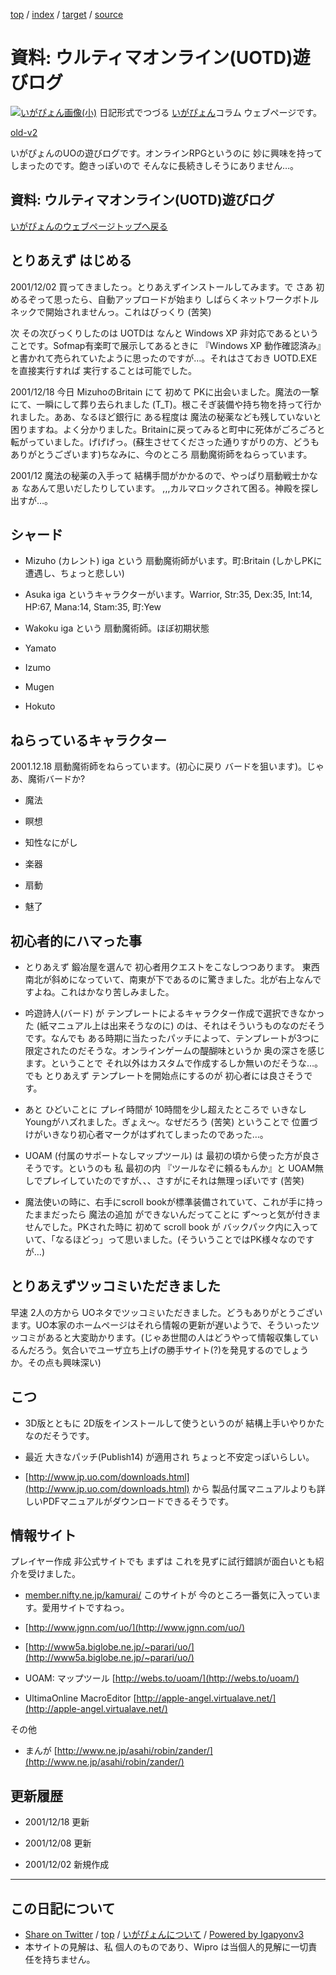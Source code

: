 [top](../index.html) / [index](index.html) / [target](https://igapyon.github.io/diary/memo/memogameuo.html) / [source](https://github.com/igapyon/diary/blob/master/memo/memogameuo.src.md) 

資料: ウルティマオンライン(UOTD)遊びログ
=====================================================================================================
[![いがぴょん画像(小)](https://igapyon.github.io/diary/images/iga200306s.jpg "いがぴょん")](https://igapyon.github.io/diary/memo/memoigapyon.html) 日記形式でつづる [いがぴょん](https://igapyon.github.io/diary/memo/memoigapyon.html)コラム ウェブページです。

[old-v2](memogameuo-orig.html)

いがぴょんのUOの遊びログです。オンラインRPGというのに 妙に興味を持ってしまったのです。飽きっぽいので そんなに長続きしそうにありません…。

## 資料: ウルティマオンライン(UOTD)遊びログ

[いがぴょんのウェブページトップへ戻る](../../index.html)

## とりあえず はじめる

2001/12/02 買ってきましたっ。とりあえずインストールしてみます。で さあ 初めるぞって思ったら、自動アップロードが始まり しばらくネットワークボトルネックで開始されませんっ。これはびっくり
(苦笑)

次 その次びっくりしたのは UOTDは なんと Windows XP 非対応であるということです。Sofmap有楽町で展示してあるときに 『Windows XP 動作確認済み』 と書かれて売られていたように思ったのですが…。それはさておき UOTD.EXE を直接実行すれば 実行することは可能でした。

2001/12/18 今日 MizuhoのBritain にて 初めて PKに出会いました。魔法の一撃にて、一瞬にして葬り去られました (T_T)。根こそぎ装備や持ち物を持って行かれました。ああ、なるほど銀行に ある程度は 魔法の秘薬なども残していないと困りますね。よく分かりました。Britainに戻ってみると町中に死体がごろごろと転がっていました。げげげっ。(蘇生させてくださった通りすがりの方、どうもありがとうございます)ちなみに、今のところ 扇動魔術師をねらっています。

2001/12 魔法の秘薬の入手って 結構手間がかかるので、やっぱり扇動戦士かなぁ なあんて思いだしたりしています。
,,,カルマロックされて困る。神殿を探し出すが…。

## シャード

* Mizuho (カレント)
  iga という 扇動魔術師がいます。町:Britain (しかしPKに遭遇し、ちょっと悲しい)
  
* Asuka
  iga というキャラクターがいます。Warrior, Str:35, Dex:35, Int:14, HP:67,
  Mana:14, Stam:35, 町:Yew
  
* Wakoku
  iga という 扇動魔術師。ほぼ初期状態
  
* Yamato
  
* Izumo
  
* Mugen
  
* Hokuto

## ねらっているキャラクター

2001.12.18 扇動魔術師をねらっています。(初心に戻り バードを狙います)。じゃあ、魔術バードか?

* 魔法
  
* 瞑想
  
* 知性なにがし
  
* 楽器
  
* 扇動
  
* 魅了

## 初心者的にハマった事

* とりあえず 鍛冶屋を選んで 初心者用クエストをこなしつつあります。
  東西南北が斜めになっていて、南東が下であるのに驚きました。北が右上なんですよね。これはかなり苦しみました。
  
* 吟遊詩人(バード) が テンプレートによるキャラクター作成で選択できなかった
  (紙マニュアル上は出来そうなのに) のは、それはそういうものなのだそうです。なんでも
  ある時期に当たったパッチによって、テンプレートが3つに限定されたのだそうな。オンラインゲームの醍醐味というか
  奥の深さを感じます。ということで それ以外はカスタムで作成するしか無いのだそうな…。でも
  とりあえず テンプレートを開始点にするのが 初心者には良さそうです。
  
* あと ひどいことに プレイ時間が 10時間を少し超えたところで いきなし Youngがハズれました。ぎょえ～。なぜだろう
(苦笑)
  ということで 位置づけがいきなり初心者マークがはずれてしまったのであった…。
  
* UOAM (付属のサポートなしマップツール) は 最初の頃から使った方が良さそうです。というのも
  私 最初の内 『ツールなぞに頼るもんか』と UOAM無しでプレイしていたのですが、、、さすがにそれは無理っぽいです
  (苦笑)
  
* 魔法使いの時に、右手にscroll bookが標準装備されていて、これが手に持ったままだったら
  魔法の追加 ができないんだってことに ず～っと気が付きませんでした。PKされた時に 初めて scroll book が バックパック内に入っていて、「なるほどっ」って思いました。(そういうことではPK様々なのですが…)

## とりあえずツッコミいただきました

早速 2人の方から UOネタでツッコミいただきました。どうもありがとうございます。UO本家のホームページはそれら情報の更新が遅いようで、そういったツッコミがあると大変助かります。(じゃあ世間の人はどうやって情報収集しているんだろう。気合いでユーザ立ち上げの勝手サイト(?)を発見するのでしょうか。その点も興味深い)

## こつ

* 3D版とともに 2D版をインストールして使うというのが 結構上手いやりかたなのだそうです。
  
* 最近 大きなパッチ(Publish14) が適用され ちょっと不安定っぽいらしい。
  
* [http://www.jp.uo.com/downloads.html](http://www.jp.uo.com/downloads.html) から 製品付属マニュアルよりも詳しいPDFマニュアルがダウンロードできるそうです。

## 情報サイト

プレイヤー作成 非公式サイトでも まずは これを見ずに試行錯誤が面白いとも紹介を受けました。

* [member.nifty.ne.jp/kamurai/](member.nifty.ne.jp/kamurai/)
  このサイトが 今のところ一番気に入っています。愛用サイトですねっ。
  
* [http://www.jgnn.com/uo/](http://www.jgnn.com/uo/)
  
* [http://www5a.biglobe.ne.jp/~parari/uo/](http://www5a.biglobe.ne.jp/~parari/uo/)
  
* UOAM: マップツール
  [http://webs.to/uoam/](http://webs.to/uoam/)
  
* UltimaOnline MacroEditor
  [http://apple-angel.virtualave.net/](http://apple-angel.virtualave.net/)

その他

* まんが
  [http://www.ne.jp/asahi/robin/zander/](http://www.ne.jp/asahi/robin/zander/)

## 更新履歴

* 2001/12/18 更新
  
* 2001/12/08 更新
  
* 2001/12/02 新規作成

----------------------------------------------------------------------------------------------------

## この日記について

* [Share on Twitter](https://twitter.com/intent/tweet?hashtags=igapyon%2Cdiary%2C%E3%81%84%E3%81%8C%E3%81%B4%E3%82%87%E3%82%93&text=%E8%B3%87%E6%96%99%3A+%E3%82%A6%E3%83%AB%E3%83%86%E3%82%A3%E3%83%9E%E3%82%AA%E3%83%B3%E3%83%A9%E3%82%A4%E3%83%B3%28UOTD%29%E9%81%8A%E3%81%B3%E3%83%AD%E3%82%B0&url=https%3A%2F%2Figapyon.github.io%2Fdiary%2Fmemo%2Fmemogameuo.html) / [top](../index.html) / [いがぴょんについて](https://igapyon.github.io/diary/memo/memoigapyon.html) / [Powered by Igapyonv3](https://github.com/igapyon/igapyonv3)
* 本サイトの見解は、私 個人のものであり、Wipro は当個人的見解に一切責任を持ちません。 
